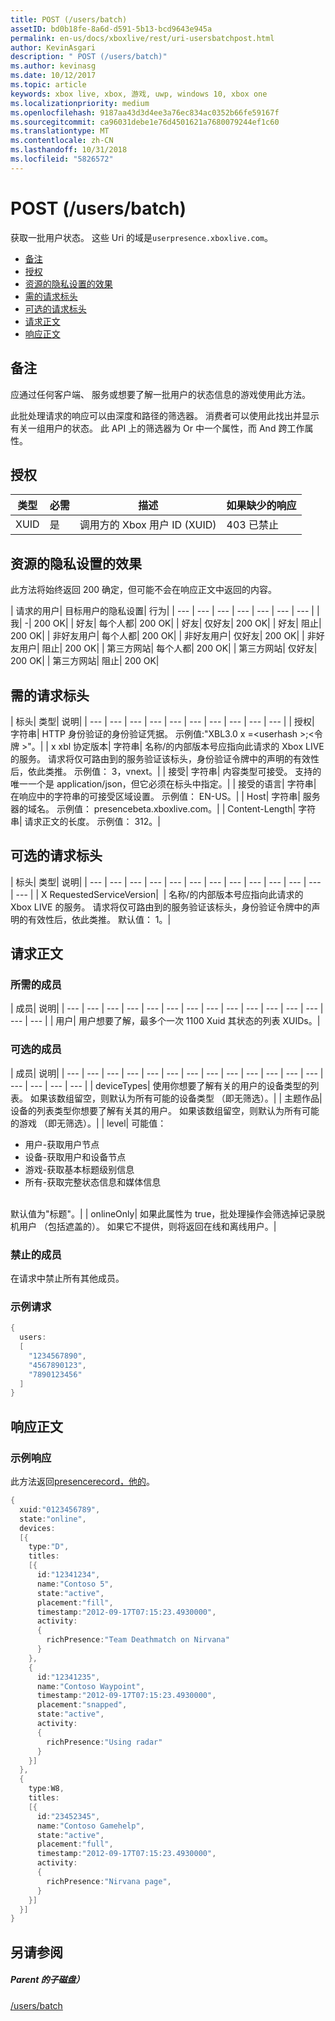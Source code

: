 ```yaml
---
title: POST (/users/batch)
assetID: bd0b18fe-8a6d-d591-5b13-bcd9643e945a
permalink: en-us/docs/xboxlive/rest/uri-usersbatchpost.html
author: KevinAsgari
description: " POST (/users/batch)"
ms.author: kevinasg
ms.date: 10/12/2017
ms.topic: article
keywords: xbox live, xbox, 游戏, uwp, windows 10, xbox one
ms.localizationpriority: medium
ms.openlocfilehash: 9187aa43d3d4ee3a76ec834ac0352b66fe59167f
ms.sourcegitcommit: ca96031debe1e76d4501621a7680079244ef1c60
ms.translationtype: MT
ms.contentlocale: zh-CN
ms.lasthandoff: 10/31/2018
ms.locfileid: "5826572"
---
```

# <a name="post-usersbatch"></a>POST (/users/batch)
获取一批用户状态。
这些 Uri 的域是`userpresence.xboxlive.com`。

  * [备注](#ID4EV)
  * [授权](#ID4EAB)
  * [资源的隐私设置的效果](#ID4EDC)
  * [需的请求标头](#ID4EYF)
  * [可选的请求标头](#ID4EGAAC)
  * [请求正文](#ID4EGBAC)
  * [响应正文](#ID4ESEAC)

<a id="ID4EV"></a>


## <a name="remarks"></a>备注

应通过任何客户端、 服务或想要了解一批用户的状态信息的游戏使用此方法。

此批处理请求的响应可以由深度和路径的筛选器。 消费者可以使用此找出并显示有关一组用户的状态。 此 API 上的筛选器为 Or 中一个属性，而 And 跨工作属性。

<a id="ID4EAB"></a>


## <a name="authorization"></a>授权

| 类型| 必需| 描述| 如果缺少的响应|
| --- | --- | --- | --- |
| XUID| 是| 调用方的 Xbox 用户 ID (XUID)| 403 已禁止|

<a id="ID4EDC"></a>


## <a name="effect-of-privacy-settings-on-resource"></a>资源的隐私设置的效果

此方法将始终返回 200 确定，但可能不会在响应正文中返回的内容。

| 请求的用户| 目标用户的隐私设置| 行为|
| --- | --- | --- | --- | --- | --- | --- |
| 我| -| 200 OK|
| 好友| 每个人都| 200 OK|
| 好友| 仅好友| 200 OK|
| 好友| 阻止| 200 OK|
| 非好友用户| 每个人都| 200 OK|
| 非好友用户| 仅好友| 200 OK|
| 非好友用户| 阻止| 200 OK|
| 第三方网站| 每个人都| 200 OK|
| 第三方网站| 仅好友| 200 OK|
| 第三方网站| 阻止| 200 OK|

<a id="ID4EYF"></a>


## <a name="required-request-headers"></a>需的请求标头

| 标头| 类型| 说明|
| --- | --- | --- | --- | --- | --- | --- | --- | --- | --- |
| 授权| 字符串| HTTP 身份验证的身份验证凭据。 示例值:"XBL3.0 x =&lt;userhash >;&lt;令牌 >"。|
| x xbl 协定版本| 字符串| 名称/的内部版本号应指向此请求的 Xbox LIVE 的服务。 请求将仅可路由到的服务验证该标头，身份验证令牌中的声明的有效性后，依此类推。 示例值： 3，vnext。|
| 接受| 字符串| 内容类型可接受。 支持的唯一一个是 application/json，但它必须在标头中指定。|
| 接受的语言| 字符串| 在响应中的字符串的可接受区域设置。 示例值： EN-US。|
| Host| 字符串| 服务器的域名。 示例值： presencebeta.xboxlive.com。|
| Content-Length| 字符串| 请求正文的长度。 示例值： 312。|

<a id="ID4EGAAC"></a>


## <a name="optional-request-headers"></a>可选的请求标头

| 标头| 类型| 说明|
| --- | --- | --- | --- | --- | --- | --- | --- | --- | --- | --- | --- | --- |
| X RequestedServiceVersion|  | 名称/的内部版本号应指向此请求的 Xbox LIVE 的服务。 请求将仅可路由到的服务验证该标头，身份验证令牌中的声明的有效性后，依此类推。 默认值： 1。|

<a id="ID4EGBAC"></a>


## <a name="request-body"></a>请求正文

<a id="ID4EMBAC"></a>


### <a name="required-members"></a>所需的成员

| 成员| 说明|
| --- | --- | --- | --- | --- | --- | --- | --- | --- | --- | --- | --- | --- | --- | --- |
| 用户| 用户想要了解，最多个一次 1100 Xuid 其状态的列表 XUIDs。|

<a id="ID4EHCAC"></a>


### <a name="optional-members"></a>可选的成员

| 成员| 说明|
| --- | --- | --- | --- | --- | --- | --- | --- | --- | --- | --- | --- | --- | --- | --- | --- | --- |
| deviceTypes| 使用你想要了解有关的用户的设备类型的列表。 如果该数组留空，则默认为所有可能的设备类型 （即无筛选）。|
| 主题作品| 设备的列表类型你想要了解有关其的用户。 如果该数组留空，则默认为所有可能的游戏 （即无筛选）。|
| level| 可能值： <ul><li>用户-获取用户节点</li><li>设备-获取用户和设备节点</li><li>游戏-获取基本标题级别信息</li><li>所有-获取完整状态信息和媒体信息</li></ul><br> 默认值为"标题"。|
| onlineOnly| 如果此属性为 true，批处理操作会筛选掉记录脱机用户 （包括遮盖的）。 如果它不提供，则将返回在线和离线用户。|

<a id="ID4E4DAC"></a>


### <a name="prohibited-members"></a>禁止的成员

在请求中禁止所有其他成员。

<a id="ID4EIEAC"></a>


### <a name="sample-request"></a>示例请求


```cpp
{
  users:
  [
    "1234567890",
    "4567890123",
    "7890123456"
  ]
}

```


<a id="ID4ESEAC"></a>


## <a name="response-body"></a>响应正文

<a id="ID4E1EAC"></a>


### <a name="sample-response"></a>示例响应

此方法返回[presencerecord，他的](../../json/json-presencerecord.md)。


```cpp
{
  xuid:"0123456789",
  state:"online",
  devices:
  [{
    type:"D",
    titles:
    [{
      id:"12341234",
      name:"Contoso 5",
      state:"active",
      placement:"fill",
      timestamp:"2012-09-17T07:15:23.4930000",
      activity:
      {
        richPresence:"Team Deathmatch on Nirvana"
      }
    },
    {
      id:"12341235",
      name:"Contoso Waypoint",
      timestamp:"2012-09-17T07:15:23.4930000",
      placement:"snapped",
      state:"active",
      activity:
      {
        richPresence:"Using radar"
      }
    }]
  },
  {
    type:W8,
    titles:
    [{
      id:"23452345",
      name:"Contoso Gamehelp",
      state:"active",
      placement:"full",
      timestamp:"2012-09-17T07:15:23.4930000",
      activity:
      {
        richPresence:"Nirvana page",
      }
    }]
  }]
}

```


<a id="ID4EKFAC"></a>


## <a name="see-also"></a>另请参阅

<a id="ID4EMFAC"></a>


##### <a name="parent"></a>Parent 的子磁盘）

[/users/batch](uri-usersbatch.md)
